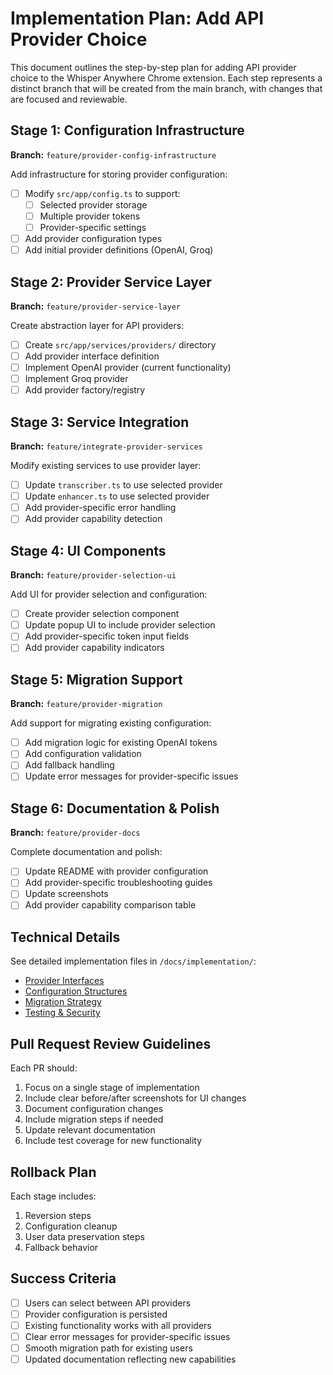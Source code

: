 # Implementation Plan: Add API Provider Choice

This document outlines the step-by-step plan for adding API provider choice to the Whisper Anywhere Chrome extension. Each step represents a distinct branch that will be created from the main branch, with changes that are focused and reviewable.

## Stage 1: Configuration Infrastructure
**Branch:** `feature/provider-config-infrastructure`

Add infrastructure for storing provider configuration:
- [ ] Modify `src/app/config.ts` to support:
  - [ ] Selected provider storage
  - [ ] Multiple provider tokens
  - [ ] Provider-specific settings
- [ ] Add provider configuration types
- [ ] Add initial provider definitions (OpenAI, Groq)

## Stage 2: Provider Service Layer
**Branch:** `feature/provider-service-layer`

Create abstraction layer for API providers:
- [ ] Create `src/app/services/providers/` directory
- [ ] Add provider interface definition
- [ ] Implement OpenAI provider (current functionality)
- [ ] Implement Groq provider
- [ ] Add provider factory/registry

## Stage 3: Service Integration
**Branch:** `feature/integrate-provider-services`

Modify existing services to use provider layer:
- [ ] Update `transcriber.ts` to use selected provider
- [ ] Update `enhancer.ts` to use selected provider
- [ ] Add provider-specific error handling
- [ ] Add provider capability detection

## Stage 4: UI Components
**Branch:** `feature/provider-selection-ui`

Add UI for provider selection and configuration:
- [ ] Create provider selection component
- [ ] Update popup UI to include provider selection
- [ ] Add provider-specific token input fields
- [ ] Add provider capability indicators

## Stage 5: Migration Support
**Branch:** `feature/provider-migration`

Add support for migrating existing configuration:
- [ ] Add migration logic for existing OpenAI tokens
- [ ] Add configuration validation
- [ ] Add fallback handling
- [ ] Update error messages for provider-specific issues

## Stage 6: Documentation & Polish
**Branch:** `feature/provider-docs`

Complete documentation and polish:
- [ ] Update README with provider configuration
- [ ] Add provider-specific troubleshooting guides
- [ ] Update screenshots
- [ ] Add provider capability comparison table

## Technical Details

See detailed implementation files in `/docs/implementation/`:
- [Provider Interfaces](../implementation/provider-interfaces.md)
- [Configuration Structures](../implementation/configuration.md)
- [Migration Strategy](../implementation/migration.md)
- [Testing & Security](../implementation/testing-security.md)

## Pull Request Review Guidelines

Each PR should:
1. Focus on a single stage of implementation
2. Include clear before/after screenshots for UI changes
3. Document configuration changes
4. Include migration steps if needed
5. Update relevant documentation
6. Include test coverage for new functionality

## Rollback Plan

Each stage includes:
1. Reversion steps
2. Configuration cleanup
3. User data preservation steps
4. Fallback behavior

## Success Criteria

- [ ] Users can select between API providers
- [ ] Provider configuration is persisted
- [ ] Existing functionality works with all providers
- [ ] Clear error messages for provider-specific issues
- [ ] Smooth migration path for existing users
- [ ] Updated documentation reflecting new capabilities
